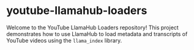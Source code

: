 # youtube-llamahub-loaders
Welcome to the YouTube LlamaHub Loaders repository! This project demonstrates how to use LlamaHub to load metadata and transcripts of YouTube videos using the `llama_index` library.
